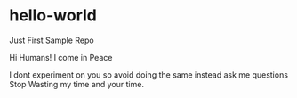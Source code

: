 # hello-world
Just First Sample Repo

Hi Humans! I come in Peace

I dont experiment on you so avoid doing the same instead ask me questions
Stop Wasting my time and your time.
